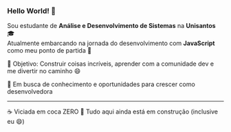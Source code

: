 ### Hello World! 👋

Sou estudante de **Análise e Desenvolvimento de Sistemas** na **Unisantos** 🎓  
Atualmente embarcando na jornada do desenvolvimento com **JavaScript** como meu ponto de partida 🚀  

🎯 Objetivo:
Construir coisas incríveis, aprender com a comunidade dev e me divertir no caminho 😄

💼 Em busca de conhecimento e oportunidades para crescer como desenvolvedora

---

☕ Viciada em coca ZERO 
🌱 Tudo aqui ainda está em construção (inclusive eu 😄)
